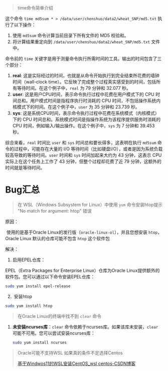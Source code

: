



> time命令简单介绍

这个命令 `time md5sum * > /data/user/chenshuo/data2/wheat_SNP/md5.txt` 执行了以下操作：

1. 使用 `md5sum` 命令计算当前目录下所有文件的 MD5 校验和。
2. 将计算结果重定向到 `/data/user/chenshuo/data2/wheat_SNP/md5.txt` 文件中。

命令前的 `time` 关键字是用于测量命令执行所需时间的工具。输出的时间包含了三个部分：

1. **real**: 这是实际经过的时间，也就是从命令开始执行到完全结束所花费的墙钟时间（wall-clock time）。它反映了完成整个过程真实感受到的时间，包括所有等待时间。在这个例子中，`real` 为 79 分钟和 32.077 秒。
2. **user**: 这是用户CPU时间，表示命令执行过程中花费在用户模式下的 CPU 时间总和。用户模式时间是指程序执行时消耗的 CPU 时间，不包括操作系统内核模式下的时间。在这个例子中，`user` 为 35 分钟和 23.739 秒。
3. **sys**: 这是系统CPU时间，表示命令执行过程中花费在系统模式（内核模式）下的 CPU 时间总和。系统模式时间是指操作系统为该程序提供服务时消耗的 CPU 时间，例如输入/输出操作。在这个例子中，`sys` 为 7 分钟和 39.453 秒。

综合来看，`real` 时间比 `user` 和 `sys` 时间总和要长得多，这表明在执行 `md5sum` 命令的过程中，可能存在大量的 I/O 等待时间（比如硬盘I/O），或者是因为系统负载较高导致的等待时间。`user` 时间和 `sys` 时间加起来大约为 43 分钟，这表示 CPU 实际上在这个任务上工作了 43 分钟，但整个过程却花费了近 79 分钟，这额外的时间就是等待时间。





# Bug汇总

>  在 WSL（Windows Subsystem for Linux）中使用 `yum` 命令安装htop提示 "No match for argument: htop" 错误

原因：

​	使用的是基于Oracle Linux的发行版（`oracle-linux-ol`），并且您想安装 `htop`，Oracle Linux 默认的仓库可能不包含 `htop` 这个软件包

解决：

1. 启用EPEL仓库：

EPEL（Extra Packages for Enterprise Linux）仓库为Oracle Linux提供额外的软件包。您可以通过以下命令安装EPEL仓库：

```bash
sudo yum install epel-release
```

2. ​	安装htop

```bash
sudo yum install htop
```



> 在Oracle Linux的终端中找不到 `clear` 命令

1. **未安装ncurses库**：`clear` 命令依赖于ncurses库。如果该库未安装，`clear` 可能不可用。您可以尝试安装ncurses库：

   ```bash
   sudo yum install ncurses
   ```

> Oracle可能不支持WSL 如果真的条件不足选择Centos 
>
> [基于Windwos11的WSL安装CentOS_wsl centos-CSDN博客](https://blog.csdn.net/qq_38442140/article/details/120724215)





